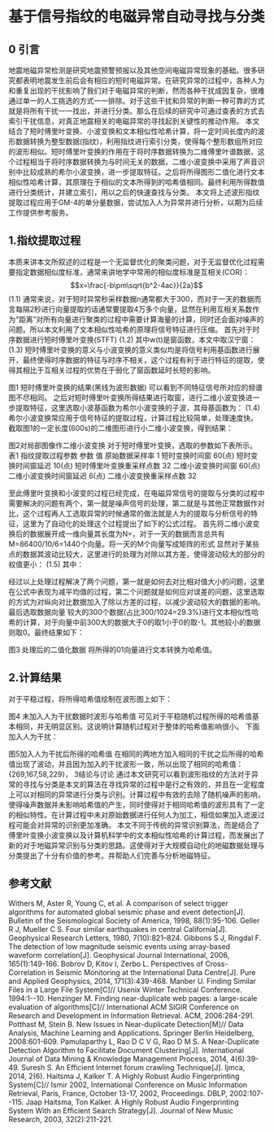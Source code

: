 # 基于信号指纹的电磁异常自动寻找与分类
## 0 引言
地震地磁异常检测是研究地震预警预报以及其他空间电磁异常现象的基础。很多研究都表明地震发生前后会有相应的短时电磁异常。在研究异常的过程中，各种人为和重复出现的干扰影响了我们对于电磁异常的判断，然而各种干扰成因复杂，很难通过单一的人工挑选的方式一一排除。对于这些干扰和异常的判断一种可靠的方式就是将所有干扰一一找出，并进行分类。那么在后续的研究中可通过查表的方式去索引干扰信息，对真正地震相关的电磁异常的寻找起到关键性的推动作用。
本文结合了短时傅里叶变换、小波变换和文本相似性哈希计算，将一定时间长度内的波形数据转换为整型数据(指纹)，利用指纹进行索引分类，使得每个整形数组所对应的波形相似。短时傅里叶变换的作用在于将时序数据转换为二维傅里叶谱数据，这个过程相当于将时序数据转换为与时间无关的数据，二维小波变换中采用了声音识别中比较成熟的希尔小波变换，进一步提取特征。之后将所得图形二值化进行文本相似性哈希计算，其原理在于相似的文本所得到的哈希值相同。最终利用所得数值进行分类统计，并建立索引，用以之后的快速查找与分类。
本文将上述波形指纹提取过程应用于GM-4的单分量数据，尝试加入人为异常并进行分析，以期为后续工作提供参考服务。

## 1.指纹提取过程
本质来讲本文所叙述的过程是一个无监督优化的聚类问题，对于无监督优化过程需要指定数据相似度标准，通常来讲地学中常用的相似度标准是互相关(COR)：
$$x=\frac{-b\pm\sqrt{b^2-4ac}}{2a}$$(1.1)
通常来说，对于短时异常秒采样数据n通常都大于300，而对于一天的数据而言每隔2秒进行向量提取的话通常要提取4万多个向量，显然在利用互相关系数作为“距离”对所有向量进行聚类的过程中需要计算海量的计算，同时还会面对噪声的问题。所以本文利用了文本相似性哈希的原理将信号特征进行压缩。
首先对于时序数据进行短时傅里叶变换(STFT)
		(1.2)
其中w(t)是窗函数，本文中取汉宁窗：
		(1.3)
短时傅里叶变换的意义与小波变换的意义类似均是将信号利用基函数进行展开，最终使得时序数据的特征与时序不相关，这个过程有利于进行特征的提取，使得其相比于互相关过程的优势在于弱化了窗函数延时长短的影响。

图1 短时傅里叶变换的结果(黑线为波形数据)
可以看到不同特征信号所对应的频谱图不尽相同。
之后对短时傅里叶变换所得结果进行取窗，进行二维小波变换进一步提取特征，这里选取小波基函数为希尔小波变换的子波，其母基函数为：
		(1.4)
希尔小波变换常应用于信号特征的提取过程，计算过程比较简单，处理速度快。
截取图1的一定长度(600s)的二维图形进行小二维小波变换，得到结果：

图2对局部图像作二维小波变换
对于短时傅里叶变换，选取的参数如下表所示。
表1 指纹提取过程参数
参数	值
原始数据采样率	1
短时变换时间窗	60(点)
短时变换时间窗延迟	10(点)
短时傅里叶变换重采样点数	32
二维小波变换时间窗	60(点)
二维小波变换时间窗延迟	6(点)
二维小波变换重采样点数	32

至此傅里叶变换和小波变的过程已经完成，在电磁异常信号的提取与分类的过程中需要解决的问题有两个，第一就是噪声信号的处理，第二就是与其他正常数据作对比，这个过程再人工选取异常的时候通常的做法就是人为的提取与分析信号的特征，这里为了自动化的处理这个过程提出了如下的公式过程。
首先将二维小波变换后的数据展开成一维向量其长度为N=，对于一天的数据而言总共有M=86400/10/6=1440个向量。将一天的M个向量写成矩阵的形式
显然对于某些点的数据其波动比较大，这里进行的处理为对除以其方差，使得波动较大的部分的权值更小：
		(1.5)
其中：
		
		
经过以上处理过程解决了两个问题，第一就是如何去对比相对值大小的问题，这里在公式中表现为减平均值的过程，第二个问题就是如何应对误差的问题，这里选取的方式为对纵向对比数据加入了除以方差的过程，以减少波动较大的数据的影响。最后选取数据向量 较大的300个数据(占比300/1024=29.3%)进行文本相似性哈希的计算，对于向量中前300大的数据大于0的取1小于0的取-1。其他较小的数据则取0。最终结果如下：

图3 处理后的二值化数据
将所得的01向量进行文本转换为哈希值。

## 2.计算结果
对于平稳过程，将所得哈希值绘制在波形图上如下：

图4 未加入人为干扰数据时波形与哈希值
可见对于平稳随机过程所得的哈希值基本相同，并无明显区别。这说明计算随机过程对于整体的哈希值影响很小。
下面加入人为干扰：

图5加入人为干扰后所得的哈希值
在相同的两地方加入相同的干扰之后所得的哈希值出现了波动，并且因为加入的干扰波形一致，所以出现了相同的哈希值：{269,167,58,229}，
 3结论与讨论
通过本文研究可以看到波形指纹的方法对于异常的寻找与分类是本文的算法在寻找异常的过程中是行之有效的，并且在一定程度上可以对相同的异常进行分类与识别。计算过程中有效的去除了随机噪声的影响，使得噪声数据并未影响哈希值的产生，同时使得对于相同哈希值的波形具有了一定的相似特性。在计算过程中未对原始数据进行任何人为加工，相信如果加入滤波过程可能会对异常的识别更加准确。
本文不同于传统的异常识别算法，而是结合了傅里叶变换小波变换以及计算机科学中的文本相似性哈希的计算过程，而发展出了新的对于地磁异常识别与分类的思路。这使得对于大规模自动化的地磁数据处理与分类提出了十分有价值的参考。并帮助人们完善与分析地磁特征。


## 参考文献
Withers M, Aster R, Young C, et al. A comparison of select trigger algorithms for automated global seismic phase and event detection[J]. Bulletin of the Seismological Society of America, 1998, 88(1):95-106.
Geller R J, Mueller C S. Four similar earthquakes in central California[J]. Geophysical Research Letters, 1980, 7(10):821–824.
Gibbons S J, Ringdal F. The detection of low magnitude seismic events using array-based waveform correlation[J]. Geophysical Journal International, 2006, 165(1):149-166.
Bobrov D, Kitov I, Zerbo L. Perspectives of Cross-Correlation in Seismic Monitoring at the International Data Centre[J]. Pure and Applied Geophysics, 2014, 171(3):439-468.
Manber U. Finding Similar Files in a Large File System[C]// Usenix Winter Technical Conference. 1994:1--10.
Henzinger M. Finding near-duplicate web pages: a large-scale evaluation of algorithms[C]// International ACM SIGIR Conference on Research and Development in Information Retrieval. ACM, 2006:284-291.
Potthast M, Stein B. New Issues in Near-duplicate Detection[M]// Data Analysis, Machine Learning and Applications. Springer Berlin Heidelberg, 2008:601-609.
Pamulaparthy L, Rao D C V G, Rao D M S. A Near-Duplicate Detection Algorithm to Facilitate Document Clustering[J]. International Journal of Data Mining & Knowledge Management Process, 2014, 4(6):39-49.
Suresh S. An Efficient Internet forum crawling Technique[J]. Ijmca, 2014, 2(6).
Haitsma J, Kalker T. A Highly Robust Audio Fingerprinting System[C]// Ismir 2002, International Conference on Music Information Retrieval, Paris, France, October 13-17, 2002, Proceedings. DBLP, 2002:107--115.
Jaap Haitsma, Ton Kalker. A Highly Robust Audio Fingerprinting System With an Efficient Search Strategy[J]. Journal of New Music Research, 2003, 32(2):211-221.



